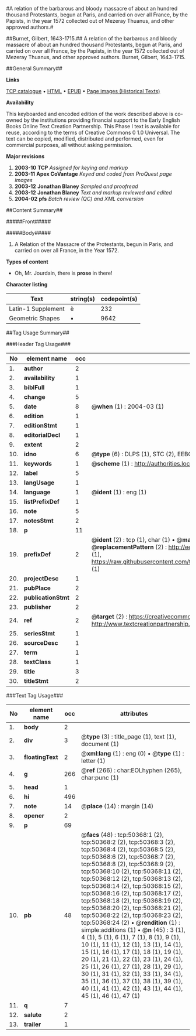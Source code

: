 #A relation of the barbarous and bloody massacre of about an hundred thousand Protestants, begun at Paris, and carried on over all France, by the Papists, in the year 1572 collected out of Mezeray Thuanus, and other approved authors.#

##Burnet, Gilbert, 1643-1715.##
A relation of the barbarous and bloody massacre of about an hundred thousand Protestants, begun at Paris, and carried on over all France, by the Papists, in the year 1572 collected out of Mezeray Thuanus, and other approved authors.
Burnet, Gilbert, 1643-1715.

##General Summary##

**Links**

[TCP catalogue](http://www.ota.ox.ac.uk/tcp/)  • 
[HTML](http://tei.it.ox.ac.uk/tcp/Texts-HTML/free/A58/A58432.html)  • 
[EPUB](http://tei.it.ox.ac.uk/tcp/Texts-EPUB/free/A58/A58432.epub) • 
[Page images (Historical Texts)](https://data.historicaltexts.jisc.ac.uk/view?pubId=eebo-11885622e&pageId=eebo-11885622e-50368-1)

**Availability**

This keyboarded and encoded edition of the
	       work described above is co-owned by the institutions
	       providing financial support to the Early English Books
	       Online Text Creation Partnership. This Phase I text is
	       available for reuse, according to the terms of Creative
	       Commons 0 1.0 Universal. The text can be copied,
	       modified, distributed and performed, even for
	       commercial purposes, all without asking permission.

**Major revisions**

1. __2003-10__ __TCP__ *Assigned for keying and markup*
1. __2003-11__ __Apex CoVantage__ *Keyed and coded from ProQuest page images*
1. __2003-12__ __Jonathan Blaney__ *Sampled and proofread*
1. __2003-12__ __Jonathan Blaney__ *Text and markup reviewed and edited*
1. __2004-02__ __pfs__ *Batch review (QC) and XML conversion*

##Content Summary##

#####Front#####

#####Body#####

1. A Relation of the Massacre of the Protestants, begun in Paris, and carried on over all France, in the Year 1572.

**Types of content**

  * Oh, Mr. Jourdain, there is **prose** in there!

**Character listing**


|Text|string(s)|codepoint(s)|
|---|---|---|
|Latin-1 Supplement|è|232|
|Geometric Shapes|▪|9642|

##Tag Usage Summary##

###Header Tag Usage###

|No|element name|occ|attributes|
|---|---|---|---|
|1.|__author__|2||
|2.|__availability__|1||
|3.|__biblFull__|1||
|4.|__change__|5||
|5.|__date__|8| @__when__ (1) : 2004-03 (1)|
|6.|__edition__|1||
|7.|__editionStmt__|1||
|8.|__editorialDecl__|1||
|9.|__extent__|2||
|10.|__idno__|6| @__type__ (6) : DLPS (1), STC (2), EEBO-CITATION (1), OCLC (1), VID (1)|
|11.|__keywords__|1| @__scheme__ (1) : http://authorities.loc.gov/ (1)|
|12.|__label__|5||
|13.|__langUsage__|1||
|14.|__language__|1| @__ident__ (1) : eng (1)|
|15.|__listPrefixDef__|1||
|16.|__note__|5||
|17.|__notesStmt__|2||
|18.|__p__|11||
|19.|__prefixDef__|2| @__ident__ (2) : tcp (1), char (1)  •  @__matchPattern__ (2) : ([0-9\-]+):([0-9IVX]+) (1), (.+) (1)  •  @__replacementPattern__ (2) : http://eebo.chadwyck.com/downloadtiff?vid=$1&page=$2 (1), https://raw.githubusercontent.com/textcreationpartnership/Texts/master/tcpchars.xml#$1 (1)|
|20.|__projectDesc__|1||
|21.|__pubPlace__|2||
|22.|__publicationStmt__|2||
|23.|__publisher__|2||
|24.|__ref__|2| @__target__ (2) : https://creativecommons.org/publicdomain/zero/1.0/ (1), http://www.textcreationpartnership.org/docs/. (1)|
|25.|__seriesStmt__|1||
|26.|__sourceDesc__|1||
|27.|__term__|1||
|28.|__textClass__|1||
|29.|__title__|3||
|30.|__titleStmt__|2||


###Text Tag Usage###

|No|element name|occ|attributes|
|---|---|---|---|
|1.|__body__|2||
|2.|__div__|3| @__type__ (3) : title_page (1), text (1), document (1)|
|3.|__floatingText__|2| @__xml:lang__ (1) : eng (0)  •  @__type__ (1) : letter (1)|
|4.|__g__|266| @__ref__ (266) : char:EOLhyphen (265), char:punc (1)|
|5.|__head__|1||
|6.|__hi__|496||
|7.|__note__|14| @__place__ (14) : margin (14)|
|8.|__opener__|2||
|9.|__p__|69||
|10.|__pb__|48| @__facs__ (48) : tcp:50368:1 (2), tcp:50368:2 (2), tcp:50368:3 (2), tcp:50368:4 (2), tcp:50368:5 (2), tcp:50368:6 (2), tcp:50368:7 (2), tcp:50368:8 (2), tcp:50368:9 (2), tcp:50368:10 (2), tcp:50368:11 (2), tcp:50368:12 (2), tcp:50368:13 (2), tcp:50368:14 (2), tcp:50368:15 (2), tcp:50368:16 (2), tcp:50368:17 (2), tcp:50368:18 (2), tcp:50368:19 (2), tcp:50368:20 (2), tcp:50368:21 (2), tcp:50368:22 (2), tcp:50368:23 (2), tcp:50368:24 (2)  •  @__rendition__ (1) : simple:additions (1)  •  @__n__ (45) : 3 (1), 4 (1), 5 (1), 6 (1), 7 (1), 8 (1), 9 (1), 10 (1), 11 (1), 12 (1), 13 (1), 14 (1), 15 (1), 16 (1), 17 (1), 18 (1), 19 (1), 20 (1), 21 (1), 22 (1), 23 (1), 24 (1), 25 (1), 26 (1), 27 (1), 28 (1), 29 (1), 30 (1), 31 (1), 32 (1), 33 (1), 34 (1), 35 (1), 36 (1), 37 (1), 38 (1), 39 (1), 40 (1), 41 (1), 42 (1), 43 (1), 44 (1), 45 (1), 46 (1), 47 (1)|
|11.|__q__|7||
|12.|__salute__|2||
|13.|__trailer__|1||
